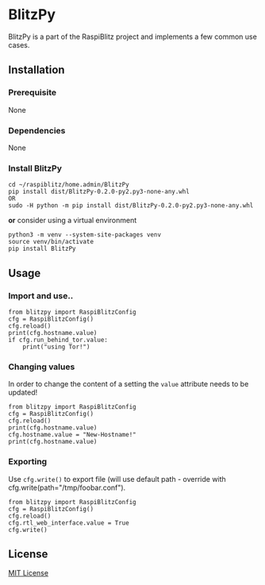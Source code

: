 # BlitzPy

BlitzPy is a part of the RaspiBlitz project and implements a few common use cases.


## Installation

### Prerequisite

None

### Dependencies

None

### Install BlitzPy

```
cd ~/raspiblitz/home.admin/BlitzPy
pip install dist/BlitzPy-0.2.0-py2.py3-none-any.whl
OR
sudo -H python -m pip install dist/BlitzPy-0.2.0-py2.py3-none-any.whl
```

**or** consider using a virtual environment

```
python3 -m venv --system-site-packages venv
source venv/bin/activate
pip install BlitzPy
```

## Usage

### Import and use..

```
from blitzpy import RaspiBlitzConfig
cfg = RaspiBlitzConfig()
cfg.reload()
print(cfg.hostname.value)
if cfg.run_behind_tor.value:
    print("using Tor!")
```

### Changing values

In order to change the content of a setting the `value` attribute needs to be updated!

```
from blitzpy import RaspiBlitzConfig
cfg = RaspiBlitzConfig()
cfg.reload()
print(cfg.hostname.value)
cfg.hostname.value = "New-Hostname!"
print(cfg.hostname.value)
```

### Exporting

Use `cfg.write()` to export file (will use default path - override with cfg.write(path="/tmp/foobar.conf").

```
from blitzpy import RaspiBlitzConfig
cfg = RaspiBlitzConfig()
cfg.reload()
cfg.rtl_web_interface.value = True
cfg.write()
```

## License

[MIT License](http://en.wikipedia.org/wiki/MIT_License)
